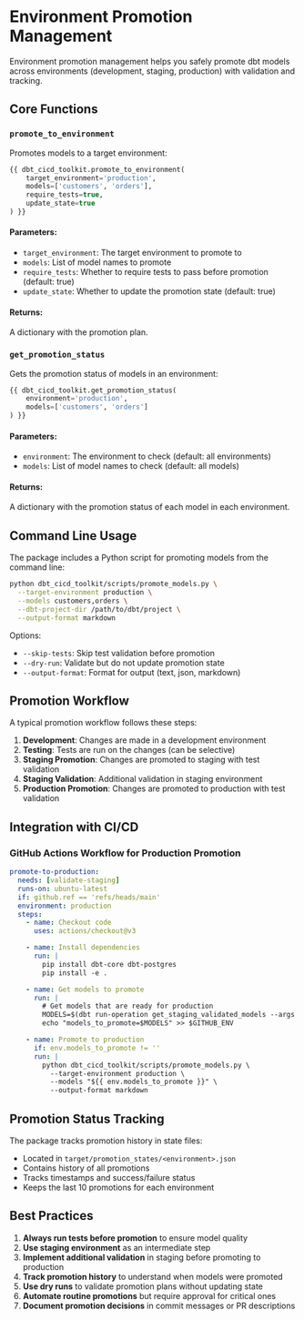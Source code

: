 # Environment Promotion Management

Environment promotion management helps you safely promote dbt models across environments (development, staging, production) with validation and tracking.

## Core Functions

### `promote_to_environment`

Promotes models to a target environment:

```sql
{{ dbt_cicd_toolkit.promote_to_environment(
    target_environment='production',
    models=['customers', 'orders'],
    require_tests=true,
    update_state=true
) }}
```

#### Parameters:

- `target_environment`: The target environment to promote to
- `models`: List of model names to promote
- `require_tests`: Whether to require tests to pass before promotion (default: true)
- `update_state`: Whether to update the promotion state (default: true)

#### Returns:

A dictionary with the promotion plan.

### `get_promotion_status`

Gets the promotion status of models in an environment:

```sql
{{ dbt_cicd_toolkit.get_promotion_status(
    environment='production',
    models=['customers', 'orders']
) }}
```

#### Parameters:

- `environment`: The environment to check (default: all environments)
- `models`: List of model names to check (default: all models)

#### Returns:

A dictionary with the promotion status of each model in each environment.

## Command Line Usage

The package includes a Python script for promoting models from the command line:

```bash
python dbt_cicd_toolkit/scripts/promote_models.py \
  --target-environment production \
  --models customers,orders \
  --dbt-project-dir /path/to/dbt/project \
  --output-format markdown
```

Options:

- `--skip-tests`: Skip test validation before promotion
- `--dry-run`: Validate but do not update promotion state
- `--output-format`: Format for output (text, json, markdown)

## Promotion Workflow

A typical promotion workflow follows these steps:

1. **Development**: Changes are made in a development environment
2. **Testing**: Tests are run on the changes (can be selective)
3. **Staging Promotion**: Changes are promoted to staging with test validation
4. **Staging Validation**: Additional validation in staging environment
5. **Production Promotion**: Changes are promoted to production with test validation

## Integration with CI/CD

### GitHub Actions Workflow for Production Promotion

```yaml
promote-to-production:
  needs: [validate-staging]
  runs-on: ubuntu-latest
  if: github.ref == 'refs/heads/main'
  environment: production
  steps:
    - name: Checkout code
      uses: actions/checkout@v3

    - name: Install dependencies
      run: |
        pip install dbt-core dbt-postgres
        pip install -e .

    - name: Get models to promote
      run: |
        # Get models that are ready for production
        MODELS=$(dbt run-operation get_staging_validated_models --args '{"min_days_in_staging": 1}')
        echo "models_to_promote=$MODELS" >> $GITHUB_ENV

    - name: Promote to production
      if: env.models_to_promote != ''
      run: |
        python dbt_cicd_toolkit/scripts/promote_models.py \
          --target-environment production \
          --models "${{ env.models_to_promote }}" \
          --output-format markdown
```

## Promotion Status Tracking

The package tracks promotion history in state files:

- Located in `target/promotion_states/<environment>.json`
- Contains history of all promotions
- Tracks timestamps and success/failure status
- Keeps the last 10 promotions for each environment

## Best Practices

1. **Always run tests before promotion** to ensure model quality
2. **Use staging environment** as an intermediate step
3. **Implement additional validation** in staging before promoting to production
4. **Track promotion history** to understand when models were promoted
5. **Use dry runs** to validate promotion plans without updating state
6. **Automate routine promotions** but require approval for critical ones
7. **Document promotion decisions** in commit messages or PR descriptions 